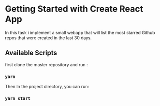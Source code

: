# Getting Started with Create React App

In this task i implement a small webapp that will list the most starred Github repos that were created in the last 30 days.

## Available Scripts
first clone the master repository and run :
### `yarn`

Then In the project directory, you can run:

### `yarn start`

